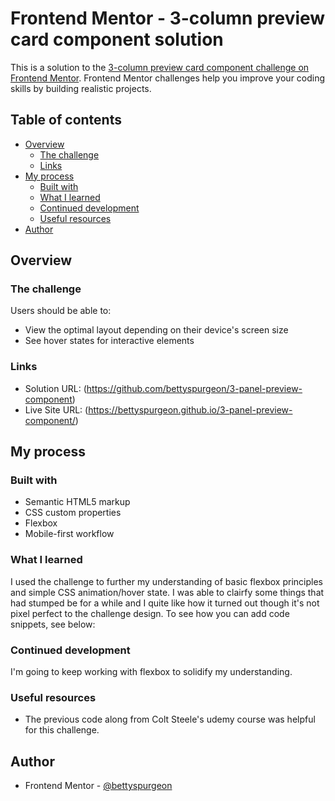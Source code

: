 # Frontend Mentor - 3-column preview card component solution

This is a solution to the [3-column preview card component challenge on Frontend Mentor](https://www.frontendmentor.io/challenges/3column-preview-card-component-pH92eAR2-). Frontend Mentor challenges help you improve your coding skills by building realistic projects. 

## Table of contents

- [Overview](#overview)
  - [The challenge](#the-challenge)
  - [Links](#links)
- [My process](#my-process)
  - [Built with](#built-with)
  - [What I learned](#what-i-learned)
  - [Continued development](#continued-development)
  - [Useful resources](#useful-resources)
- [Author](#author)

## Overview

### The challenge

Users should be able to:

- View the optimal layout depending on their device's screen size
- See hover states for interactive elements

### Links

- Solution URL: (https://github.com/bettyspurgeon/3-panel-preview-component)
- Live Site URL: (https://bettyspurgeon.github.io/3-panel-preview-component/)

## My process

### Built with

- Semantic HTML5 markup
- CSS custom properties
- Flexbox
- Mobile-first workflow

### What I learned

I used the challenge to further my understanding of basic flexbox principles and simple CSS animation/hover state. I was able to clairfy some things that had stumped be for a while and I quite like how it turned out though it's not pixel perfect to the challenge design. 
To see how you can add code snippets, see below:

### Continued development

I'm going to keep working with flexbox to solidify my understanding. 

### Useful resources

- The previous code along from Colt Steele's udemy course was helpful for this challenge.

## Author

- Frontend Mentor - [@bettyspurgeon](https://www.frontendmentor.io/profile/bettyspurgeon)

